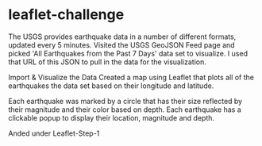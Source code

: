 # leaflet-challenge

The USGS provides earthquake data in a number of different formats, updated every 5 minutes. Visited the USGS GeoJSON Feed page and picked 'All Earthquakes from the Past 7 Days' data set
to visualize. I used that URL of this JSON to pull in the data for the visualization.

Import & Visualize the Data
Created a map using Leaflet that plots all of the earthquakes the data set based on their longitude and latitude.

Each earthquake was marked by a circle that has their size reflected by their magnitude and their color based on depth.
Each earthquake has a clickable popup to display their location, magnitude and depth.

Anded under Leaflet-Step-1


